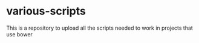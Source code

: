 # various-scripts
This is a repository to upload all the scripts needed to work in projects that use bower
